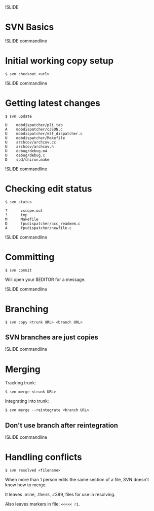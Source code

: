 !SLIDE
# SVN Basics #

!SLIDE commandline
# Initial working copy setup #

    $ svn checkout <url>

!SLIDE commandline
# Getting latest changes #

    $ svn update

    U    mobdispatcher/pli.tab
    A    mobdispatcher/cJSON.c
    U    mobdispatcher/mtf_dispatcher.c
    U    mobdispatcher/Makefile
    U    archcov/archcov.cc
    U    archcov/archcov.h
    U    debug/debug.m4
    U    debug/debug.c
    D    spd/chiron.make

!SLIDE commandline
# Checking edit status #

    $ svn status

    ?      cscope.out
    ?      tmp
    M      Makefile
    D      fpudispatcher/acc_readmem.c
    A      fpudispatcher/newfile.c

!SLIDE commandline
# Committing #

    $ svn commit

Will open your $EDITOR for a message.

!SLIDE commandline
# Branching #

    $ svn copy <trunk URL> <branch URL>

## SVN branches are just copies ##

!SLIDE commandline
# Merging #

Tracking trunk:

    $ svn merge <trunk URL>

Integrating into trunk:

    $ svn merge --reintegrate <branch URL>

## Don't use branch after reintegration ##

!SLIDE commandline
# Handling conflicts #

    $ svn resolved <filename>

When more than 1 person edits the same section of a file,
SVN doesn't know how to merge.

It leaves .mine, .theirs, .r389, files for use in
resolving.

Also leaves markers in file: `<<<<< r1`.
